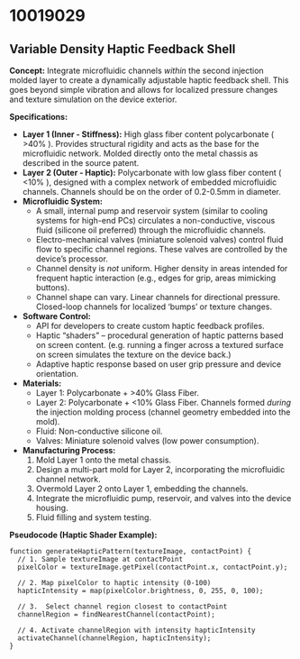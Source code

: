 # 10019029

## Variable Density Haptic Feedback Shell

**Concept:** Integrate microfluidic channels *within* the second injection molded layer to create a dynamically adjustable haptic feedback shell. This goes beyond simple vibration and allows for localized pressure changes and texture simulation on the device exterior.

**Specifications:**

*   **Layer 1 (Inner - Stiffness):**  High glass fiber content polycarbonate ( >40% ).  Provides structural rigidity and acts as the base for the microfluidic network. Molded directly onto the metal chassis as described in the source patent.
*   **Layer 2 (Outer - Haptic):** Polycarbonate with low glass fiber content ( <10% ), designed with a complex network of embedded microfluidic channels. Channels should be on the order of 0.2-0.5mm in diameter.
*   **Microfluidic System:**
    *   A small, internal pump and reservoir system (similar to cooling systems for high-end PCs) circulates a non-conductive, viscous fluid (silicone oil preferred) through the microfluidic channels.
    *   Electro-mechanical valves (miniature solenoid valves) control fluid flow to specific channel regions. These valves are controlled by the device’s processor.
    *   Channel density is *not* uniform. Higher density in areas intended for frequent haptic interaction (e.g., edges for grip, areas mimicking buttons).
    *   Channel shape can vary. Linear channels for directional pressure. Closed-loop channels for localized ‘bumps’ or texture changes.
*   **Software Control:**
    *   API for developers to create custom haptic feedback profiles.
    *   Haptic “shaders” – procedural generation of haptic patterns based on screen content. (e.g. running a finger across a textured surface on screen simulates the texture on the device back.)
    *   Adaptive haptic response based on user grip pressure and device orientation.
*   **Materials:**
    *   Layer 1: Polycarbonate + >40% Glass Fiber.
    *   Layer 2: Polycarbonate + <10% Glass Fiber. Channels formed *during* the injection molding process (channel geometry embedded into the mold).
    *   Fluid: Non-conductive silicone oil.
    *   Valves: Miniature solenoid valves (low power consumption).
*   **Manufacturing Process:**
    1.  Mold Layer 1 onto the metal chassis.
    2.  Design a multi-part mold for Layer 2, incorporating the microfluidic channel network.
    3.  Overmold Layer 2 onto Layer 1, embedding the channels.
    4.  Integrate the microfluidic pump, reservoir, and valves into the device housing.
    5.  Fluid filling and system testing.

**Pseudocode (Haptic Shader Example):**

```
function generateHapticPattern(textureImage, contactPoint) {
  // 1. Sample textureImage at contactPoint
  pixelColor = textureImage.getPixel(contactPoint.x, contactPoint.y);

  // 2. Map pixelColor to haptic intensity (0-100)
  hapticIntensity = map(pixelColor.brightness, 0, 255, 0, 100);

  // 3.  Select channel region closest to contactPoint
  channelRegion = findNearestChannel(contactPoint);

  // 4. Activate channelRegion with intensity hapticIntensity
  activateChannel(channelRegion, hapticIntensity);
}
```
